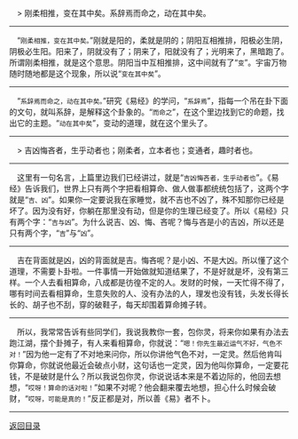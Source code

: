 &emsp;> 刚柔相推，变在其中矣。系辞焉而命之，动在其中矣。
___
&emsp;“``刚柔相推，变在其中矣。``”刚就是阳的，柔就是阴的；阴阳互相推排，阳极必生阴，阴极必生阳。阳来了，阴就没有了；阴来了，阳就没有了；光明来了，黑暗跑了。所谓刚柔相推，就是这个意思。阴阳当中互相推排，这中间就有了“``变``”。宇宙万物随时随地都是这个现象，所以说“``变在其中矣``”。
___
&emsp;“``系辞焉而命之，动在其中矣。``”研究《易经》的学问，“``系辞焉``”，指每一个吊在卦下面的文句，就叫系辞，是解释这个卦象的。“``而命之``”，在这个里边找到它的命题，找出它的主题。“``动在其中矣``”，变动的道理，就在这个里头了。
___
&emsp;> 吉凶悔吝者，生乎动者也；刚柔者，立本者也；变通者，趣时者也。
___
&emsp;这里有一句名言，上篇里边我们已经讲过，就是“``吉凶悔吝者，生乎动者也``”。《易经》告诉我们，世界上只有两个字把看相算命、做人做事都统统包括了，这两个字就是“``吉、凶``”。如果你一定要说我在家睡觉，就不吉也不凶了，殊不知那你已经是坏了。因为没有好，你躺在那里没有动，但是你的生理已经变了。所以《易经》只有两个字：“``吉与凶``”。为什么说吉、凶、悔、吝呢？悔与吝是小的吉凶，所以还是只有两个字，“``吉``”与“``凶``”。
___
&emsp;吉在背面就是凶，凶的背面就是吉。悔吝呢？是小凶、不是大凶。所以懂了这个道理，不需要卜卦啦。一件事情一开始做就知道结果了，不是好就是坏，没有第三样。一个人去看相算命，八成都是彷徨不定的人。发财的时候，一天忙得不得了，哪有时间去看相算命，生意失败的人、没有办法的人，理发也没有钱，头发长得长长的、胡子也不刮，穿的破鞋子，每天却围着算命摊子转。
___
&emsp;所以，我常常告诉有些同学们，我说我教你一套，包你灵，将来你如果有办法去跑江湖，摆个卦摊子，有人来看相算命，你就说：“``嗯！你先生最近运气不好，气色不对！``”因为他一定有了不对地来问你，所以你讲他气色不对，一定灵。然后他肯叫你算命，你就说他最近会破点小财，这句话也一定灵，因为他叫你算命，一定要花钱，不是破财是什么？所以我说包你灵，你说说话本来是不着边际的，他回去想想，“``哎呀！算命的话对啦！``”如果不对呢？他会翻来覆去地想，担心什么时候会破财，“``哎呀，可能是真的！``”反正都是对，所以善《易》者不卜。
___
[返回目录](../../master/README.md#目录)